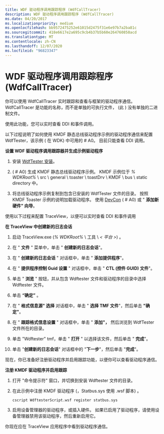 ```yaml
---
title: WDF 驱动程序调用跟踪程序 (WdfCallTracer)
description: WDF 驱动程序调用跟踪程序 (WdfCallTracer)
ms.date: 04/20/2017
ms.localizationpriority: medium
ms.openlocfilehash: bb9572475252e61015d2475f31e6e97b7a2ba81c
ms.sourcegitcommit: 418e6617e2a695c9cb4b37b5b60e264760858acd
ms.translationtype: MT
ms.contentlocale: zh-CN
ms.lasthandoff: 12/07/2020
ms.locfileid: "96823347"
---
```

# <a name="wdf-driver-call-tracer-wdfcalltracer"></a>WDF 驱动程序调用跟踪程序 (WdfCallTracer)


你可以使用 WdfCallTracer 实时跟踪和查看与框架的驱动程序通信。 WdfCallTracer 是功能的名称，而不是单独的可执行文件， (此 ) 没有单独的二进制文件。

使用此功能，您可以实时查看 DDI 和事件调用。

以下过程说明了如何使用 KMDF 静态总线驱动程序示例的驱动程序通信来配置 WdfTester，该示例 ( 在 WDK) 中可用的 # A0。 目前只能查看 DDI 调用。

**设置 WDF 驱动程序调用跟踪器并生成示例驱动程序**

1.  安装 [WdfTester 安装](wdftester-installation.md)。

2.   ( # A0) 生成 KMDF 静态总线驱动程序示例。 KMDF 示例位于 *% WDKRoot%* \\ src \\ general \\ toaster \\ toastDrv \\ KMDF \\ bus \\ static directory 中。

3.  将总线驱动程序示例复制到包含已安装的 WdfTester 文件的目录。 按照 KMDF Toaster 示例的说明加载驱动程序。 使用 [DevCon](devcon.md) ( # A0) 或 " **添加新硬件" 向导**。

使用以下过程来配置 TraceView，以便可以实时查看 DDI 和事件调用

**在 TraceView 中创建新的日志会话**

1.  启动 TraceView.exe (*% WDKRoot%* \\ 工具 \\ *&lt; 平台 &gt;*) 。

2.  在 " **文件** " 菜单中，单击 " **创建新的日志会话**"。

3.  在 " **创建新的日志会话** " 对话框中，单击 " **添加提供程序**"。

4.  在 " **提供程序控制 Guid 设置** " 对话框中，单击 " **CTL (控件 GUID) 文件**"。

5.  单击 " **浏览** " 按钮，并从包含 Wdftester 文件和驱动程序的目录中选择 Wdftester 文件。

6.  单击 **“确定”** 。

7.  在 " **格式信息源" 选择** 对话框中，单击 " **选择 TMF 文件**"，然后单击 **"确定"**。

8.  在 " **跟踪格式信息设置** " 对话框中，单击 " **添加"，** 然后浏览到 WdfTester 文件所在的目录。

9.  单击 "Wdftester" tmf，单击 " **打开** " 以选择该文件，然后单击 " **完成**"。

10. 单击 "**创建新的日志会话**" 对话框中的 "**下一步**"，然后单击 "**完成**"。

现在，你已准备好注册驱动程序并启用跟踪功能，以便你可以查看驱动程序通信。

**注册 KMDF 驱动程序并启用跟踪**

1.  打开 "命令提示符" 窗口，并切换到安装 Wdftester 文件的目录。

2.  在此示例中注册 KMDF 驱动程序 (，Statbus.sys 使用 .wsf 脚本) 。
    ```
    cscript WdftesterScript.wsf register statbus.sys
    ```

3.  启用设备管理器的驱动程序，或插入硬件。 如果已启用了驱动程序，请使用设备管理器禁用该驱动程序，然后重新启用它。

你现在应在 TraceView 应用程序中看到驱动程序通信。

 

 





